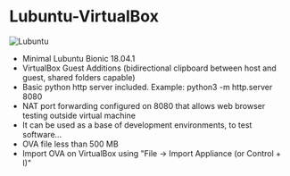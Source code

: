 # Lubuntu-VirtualBox
![Lubuntu](https://raw.githubusercontent.com/DavidGarciaPrados/virtual-machines/master/Lubuntu.png)
- Minimal Lubuntu Bionic 18.04.1
- VirtualBox Guest Additions (bidirectional clipboard between host and guest, shared folders capable)
- Basic python http server included. Example: python3 -m http.server 8080
- NAT port forwarding configured on 8080 that allows web browser testing outside virtual machine
- It can be used as a base of development environments, to test software...
- OVA file less than 500 MB
- Import OVA on VirtualBox using "File -> Import Appliance (or Control + I)"
